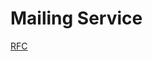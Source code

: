 # Mailing Service

[RFC](https://blocks-render.sky.pro/skills/uuid/f21dd57e-8cc5-423a-96b4-318cd6c55f89/teacher)


